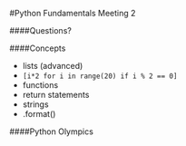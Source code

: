 #Python Fundamentals Meeting 2

####Questions?

####Concepts
- lists (advanced)
 - `[i*2 for i in range(20) if i % 2 == 0]`
- functions
 - return statements
- strings
 - .format()

####Python Olympics
